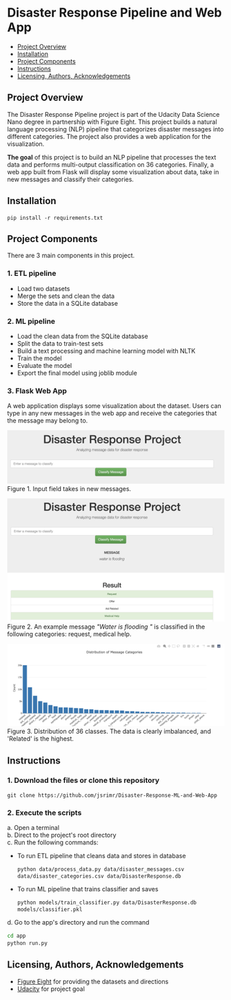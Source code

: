 # Disaster Response Pipeline and Web App
- [Project Overview](#Project-Overview)
- [Installation](#Installation)
- [Project Components](#Components)
- [Instructions](#How-To-Run-This-Project)
- [Licensing, Authors, Acknowledgements](#License)

## Project Overview <a name="Project-Overview"></a>
The Disaster Response Pipeline project is part of the Udacity Data Science Nano degree in partnership with Figure Eight. This project builds a natural language processing (NLP) pipeline that categorizes disaster messages into different categories. The project also provides a web application for the visualization.


**The goal** of this project is to build an NLP pipeline that processes the text data and performs multi-output classification on 36 categories. Finally, a web app built from Flask will display some visualization about data, take in new messages and classify their categories.

## Installation <a name="Installation"></a>
```
pip install -r requirements.txt
```

## Project Components <a name="Components"></a>
There are 3 main components in this project.
### 1. ETL pipeline
- Load two datasets
- Merge the sets and clean the data
- Store the data in a SQLite database

### 2. ML pipeline
- Load the clean data from the SQLite database
- Split the data to train-test sets
- Build a text processing and machine learning model with NLTK
- Train the model
- Evaluate the model
- Export the final model using joblib module

### 3. Flask Web App
A web application displays some visualization about the dataset. Users can type in any new messages in the web app and receive the categories that the message may belong to.

![input](img/input.png)
Figure 1. Input field takes in new messages.

![example](img/result.png)
Figure 2. An example message _"Water is flooding "_ is classified in the following categories: request, medical help.

![example](img/category_distribution.png)
Figure 3. Distribution of 36 classes. The data is clearly imbalanced, and 'Related' is the highest.


## Instructions <a name="How-To-Run-This-Project"></a>
### 1. Download the files or clone this repository
  ```
  git clone https://github.com/jsrimr/Disaster-Response-ML-and-Web-App
  ```
### 2. Execute the scripts
a. Open a terminal <br>
b. Direct to the project's root directory <br>
c. Run the following commands: <br>
- To run ETL pipeline that cleans data and stores in database
  ```
  python data/process_data.py data/disaster_messages.csv data/disaster_categories.csv data/DisasterResponse.db
  ```
- To run ML pipeline that trains classifier and saves
  ```
  python models/train_classifier.py data/DisasterResponse.db models/classifier.pkl
  ```

d. Go to the app's directory and run the command
```sh
cd app
python run.py
```

## Licensing, Authors, Acknowledgements <a name="License"></a>
* [Figure Eight](https://www.figure-eight.com/) for providing the datasets and directions
* [Udacity](https://www.udacity.com/) for project goal

